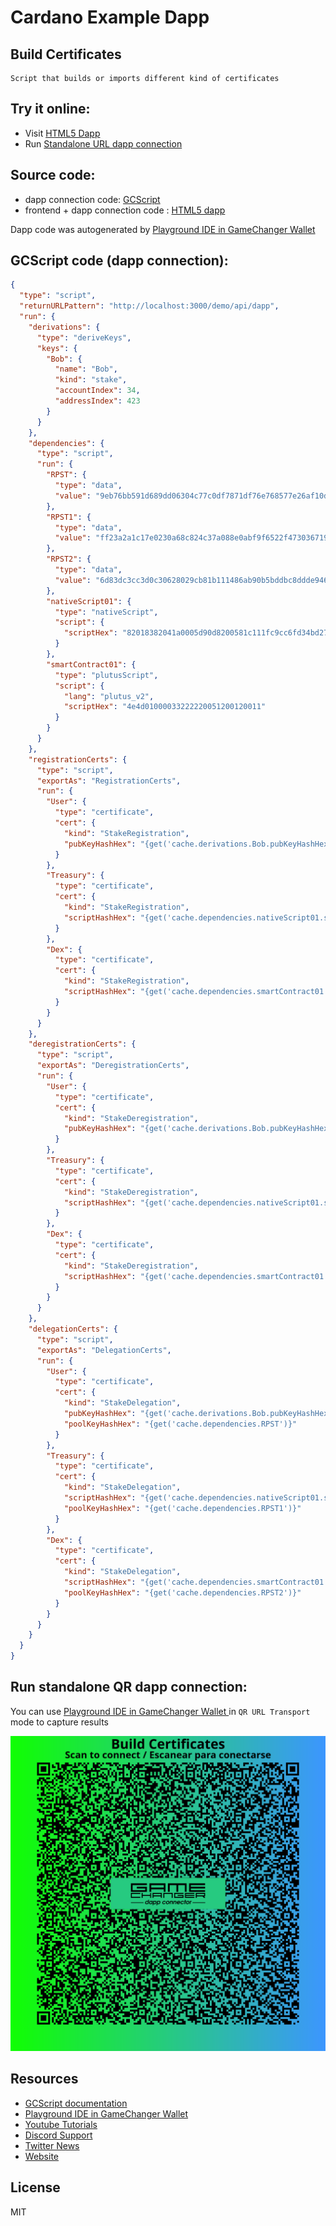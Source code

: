 
# Cardano Example Dapp

## **Build Certificates**

    Script that builds or imports different kind of certificates


## Try it online: 

-  Visit [HTML5 Dapp](https://raw.githubusercontent.com/GameChangerFinance/gamechanger.wallet/main/examples/Build%20Certificates.html)
-  Run [Standalone URL dapp connection](https://beta-wallet.gamechanger.finance/api/2/run/1-H4sIAAAAAAAAA8VVyW7bMBD9F13SAoHNTSTlW5scUrSHIMs54DKyhSiSIFFGgsD_3qGXRG6ctraLxoApD2fmzePMo_ychKcGkknSubZoQnKatBD6trq9-nFpQoC2Qt8shGYyHpe1M-Ws7sKEE0LGHh7qsWmKsTdNExN7jH1OPLTF3ISirrporuGXu_AdnjqMvI8P9H2tbXxU5iGGRAt9ReUjnWDuAU3jXN1X4Vvl4TGZcIE73rfQdesdwfhisThF_AZwp3IFDMu-nmpF7ury-mbIygSDzrkp-2hmYJW0Ns2olzrznkhOhFPKEZ8rrSiuEpTUqVLApMkp8ZxZ4hIkEJHp-9B5zrhhhjqqgDBOjNROM-G4MkRrIMbmWS5TxnKhOOFS0SznQpINNHsfWnrNvePOcU8cJ5JpwjJnNbWUUqGlsRmxqfXeOu29h0xIlVLFI3SFg5rD9bJLZEh_6MBa6z6if_XrIvY-0YxQzXEV1KAiUp8RjxZJNZ6T0txlzsncc2E9UxpFQy3Pba6sSKUFm3HDtWfCUCAyFcxjsMX8dImmISNZEmfbPZg2nNVVaI3bZtmUfei7HSxLU01f_Hdz9uJcERcgPKFYhHDO4gc5U1yWX4pFY9kWpkWHNaOUz6ANO3UFj03dhi_oS67exL_I7raDdpDt0FvkhTMhSjxa0blW_nVU_hALQ5re4tW5MN1sxf95CuHTiTNuBqPBfRvhFRptxZ58XixbeNOC6fr26RgS6wa-Q-L1-o22RTXaytsQOo8Q_4HLL9rZRWb1-th32uc7Mg6f9zbah038DY0PnfnhbP566iVM95j4dvQx094gHTtpTK_r8jf5g6bEv5Ej1TGg_c-Use8R6OFyOoT-H6W0L3-20d9i8RM0DZkvfQkAAA)

## Source code:

- dapp connection code: [GCScript](examples/Build%20Certificates.gcscript)
- frontend + dapp connection code : [HTML5 dapp](examples/Build%20Certificates.html)

Dapp code was autogenerated by [Playground IDE in GameChanger Wallet ](https://beta-wallet.gamechanger.finance/playground)

## GCScript code (dapp connection):
```json
{
  "type": "script",
  "returnURLPattern": "http://localhost:3000/demo/api/dapp",
  "run": {
    "derivations": {
      "type": "deriveKeys",
      "keys": {
        "Bob": {
          "name": "Bob",
          "kind": "stake",
          "accountIndex": 34,
          "addressIndex": 423
        }
      }
    },
    "dependencies": {
      "type": "script",
      "run": {
        "RPST": {
          "type": "data",
          "value": "9eb76bb591d689dd06304c77c0df7871df76e768577e26af10d32b0c"
        },
        "RPST1": {
          "type": "data",
          "value": "ff23a2a1c17e0230a68c824c37a088e0abf9f6522f473036719f3460"
        },
        "RPST2": {
          "type": "data",
          "value": "6d83dc3cc3d0c30628029cb81b111486ab90b5bddbc8ddde94675173"
        },
        "nativeScript01": {
          "type": "nativeScript",
          "script": {
            "scriptHex": "82018382041a0005d90d8200581c111fc9cc6fd34bd2783001b3fbf7b456beb93a38d24a1e06542dc6fb82051a0008e909"
          }
        },
        "smartContract01": {
          "type": "plutusScript",
          "script": {
            "lang": "plutus_v2",
            "scriptHex": "4e4d01000033222220051200120011"
          }
        }
      }
    },
    "registrationCerts": {
      "type": "script",
      "exportAs": "RegistrationCerts",
      "run": {
        "User": {
          "type": "certificate",
          "cert": {
            "kind": "StakeRegistration",
            "pubKeyHashHex": "{get('cache.derivations.Bob.pubKeyHashHex')}"
          }
        },
        "Treasury": {
          "type": "certificate",
          "cert": {
            "kind": "StakeRegistration",
            "scriptHashHex": "{get('cache.dependencies.nativeScript01.scriptHashHex')}"
          }
        },
        "Dex": {
          "type": "certificate",
          "cert": {
            "kind": "StakeRegistration",
            "scriptHashHex": "{get('cache.dependencies.smartContract01.scriptHashHex')}"
          }
        }
      }
    },
    "deregistrationCerts": {
      "type": "script",
      "exportAs": "DeregistrationCerts",
      "run": {
        "User": {
          "type": "certificate",
          "cert": {
            "kind": "StakeDeregistration",
            "pubKeyHashHex": "{get('cache.derivations.Bob.pubKeyHashHex')}"
          }
        },
        "Treasury": {
          "type": "certificate",
          "cert": {
            "kind": "StakeDeregistration",
            "scriptHashHex": "{get('cache.dependencies.nativeScript01.scriptHashHex')}"
          }
        },
        "Dex": {
          "type": "certificate",
          "cert": {
            "kind": "StakeDeregistration",
            "scriptHashHex": "{get('cache.dependencies.smartContract01.scriptHashHex')}"
          }
        }
      }
    },
    "delegationCerts": {
      "type": "script",
      "exportAs": "DelegationCerts",
      "run": {
        "User": {
          "type": "certificate",
          "cert": {
            "kind": "StakeDelegation",
            "pubKeyHashHex": "{get('cache.derivations.Bob.pubKeyHashHex')}",
            "poolKeyHashHex": "{get('cache.dependencies.RPST')}"
          }
        },
        "Treasury": {
          "type": "certificate",
          "cert": {
            "kind": "StakeDelegation",
            "scriptHashHex": "{get('cache.dependencies.nativeScript01.scriptHashHex')}",
            "poolKeyHashHex": "{get('cache.dependencies.RPST1')}"
          }
        },
        "Dex": {
          "type": "certificate",
          "cert": {
            "kind": "StakeDelegation",
            "scriptHashHex": "{get('cache.dependencies.smartContract01.scriptHashHex')}",
            "poolKeyHashHex": "{get('cache.dependencies.RPST2')}"
          }
        }
      }
    }
  }
}
```

## Run standalone QR dapp connection: 

You can use [Playground IDE in GameChanger Wallet ](https://beta-wallet.gamechanger.finance/playground) in `QR URL Transport` mode to capture results

[![QR URL Transport](https://raw.githubusercontent.com/GameChangerFinance/gamechanger.wallet/main/examples/Build%20Certificates.png)](https://beta-wallet.gamechanger.finance/api/2/run/1-H4sIAAAAAAAAA8VVyW7bMBD9F13SAoHNTSTlW5scUrSHIMs54DKyhSiSIFFGgsD_3qGXRG6ctraLxoApD2fmzePMo_ychKcGkknSubZoQnKatBD6trq9-nFpQoC2Qt8shGYyHpe1M-Ws7sKEE0LGHh7qsWmKsTdNExN7jH1OPLTF3ISirrporuGXu_AdnjqMvI8P9H2tbXxU5iGGRAt9ReUjnWDuAU3jXN1X4Vvl4TGZcIE73rfQdesdwfhisThF_AZwp3IFDMu-nmpF7ury-mbIygSDzrkp-2hmYJW0Ns2olzrznkhOhFPKEZ8rrSiuEpTUqVLApMkp8ZxZ4hIkEJHp-9B5zrhhhjqqgDBOjNROM-G4MkRrIMbmWS5TxnKhOOFS0SznQpINNHsfWnrNvePOcU8cJ5JpwjJnNbWUUqGlsRmxqfXeOu29h0xIlVLFI3SFg5rD9bJLZEh_6MBa6z6if_XrIvY-0YxQzXEV1KAiUp8RjxZJNZ6T0txlzsncc2E9UxpFQy3Pba6sSKUFm3HDtWfCUCAyFcxjsMX8dImmISNZEmfbPZg2nNVVaI3bZtmUfei7HSxLU01f_Hdz9uJcERcgPKFYhHDO4gc5U1yWX4pFY9kWpkWHNaOUz6ANO3UFj03dhi_oS67exL_I7raDdpDt0FvkhTMhSjxa0blW_nVU_hALQ5re4tW5MN1sxf95CuHTiTNuBqPBfRvhFRptxZ58XixbeNOC6fr26RgS6wa-Q-L1-o22RTXaytsQOo8Q_4HLL9rZRWb1-th32uc7Mg6f9zbah038DY0PnfnhbP566iVM95j4dvQx094gHTtpTK_r8jf5g6bEv5Ej1TGg_c-Use8R6OFyOoT-H6W0L3-20d9i8RM0DZkvfQkAAA)

## Resources
- [GCScript documentation](https://beta-wallet.gamechanger.finance/doc/api/v2/api.html)
- [Playground IDE in GameChanger Wallet ](https://beta-wallet.gamechanger.finance/playground)
- [Youtube Tutorials](https://www.youtube.com/@gamechanger.finance)
- [Discord Support](https://discord.gg/vpbfyRaDKG)
- [Twitter News](https://twitter.com/GameChangerOk)
- [Website](https://gamechanger.finance)

## License
MIT 
    
